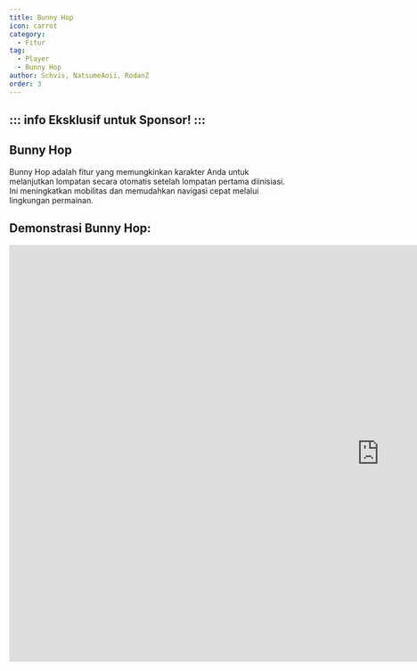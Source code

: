 ```yaml
---
title: Bunny Hop
icon: carrot
category:
  - Fitur
tag:
  - Player
  - Bunny Hop
author: Schvis, NatsumeAoii, RodanZ
order: 3
---
```

::: info Eksklusif untuk Sponsor!
:::
---
## Bunny Hop

Bunny Hop adalah fitur yang memungkinkan karakter Anda untuk melanjutkan lompatan secara otomatis setelah lompatan pertama diinisiasi. Ini meningkatkan mobilitas dan memudahkan navigasi cepat melalui lingkungan permainan.

## Demonstrasi Bunny Hop:

<div class="iframe-container"><iframe width="1328" height="747" src="https://www.youtube.com/embed/Gh2GX23E6dw?list=PL5eI1Tb64p56g27qfYk7VuFTz4FK6YrKa" title="Korepi - Bunnyhop (Sponsor)" frameborder="0" allow="accelerometer; autoplay; clipboard-write; encrypted-media; gyroscope; picture-in-picture; web-share" referrerpolicy="strict-origin-when-cross-origin" allowfullscreen></iframe></div>